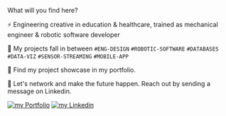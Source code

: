 
<!--
**ThomasCarstens/ThomasCarstens** is a ✨ _special_ ✨ repository because its `README.md` (this file) appears on your GitHub profile.

Here are some ideas to get you started:

- 🔭 I’m currently working on ...
- 🌱 I’m currently learning ...
- 👯 I’m looking to collaborate on ...
- 🤔 I’m looking for help with ...
- 💬 Ask me about ...
- 📫 How to reach me: ...
- 😄 Pronouns: ...
- ⚡ Fun fact: ...
-->
What will you find here?

⚡ Engineering creative in education & healthcare, trained as mechanical engineer & robotic software developer

🌱 My projects fall in between `#ENG-DESIGN` `#ROBOTIC-SOFTWARE` `#DATABASES` `#DATA-VIZ` `#SENSOR-STREAMING` `#MOBILE-APP`

🔭 Find my project showcase in my portfolio.
<!-- [my online portfolio](https://thomascarstens.github.io).  -->

<!--      [![Thomas's github stats](https://github-readme-stats.vercel.app/api?username=ThomasCarstens)](https://github.com/anuraghazra/github-readme-stats) -->

💬 Let's network and make the future happen. Reach out by sending a message on Linkedin.
<!-- BEGIN LATEST DOWNLOAD BUTTON -->
[![my Portfolio](https://img.shields.io/badge/website-000000?style=for-the-badge&logo=About.me&logoColor=white)](https://thomascarstens.github.io) [![my Linkedin](https://img.shields.io/badge/LinkedIn-0077B5?style=for-the-badge&logo=linkedin&logoColor=white)](https://www.linkedin.com/in/thomas-carstens-31632468/)


<!-- BEGIN LATEST DOWNLOAD BUTTON -->
<!-- [![Download zip](https://custom-icon-badges.herokuapp.com/badge/-Download-green?style=for-the-badge&logo=download&logoColor=green "Data-viz")](https://github.com/DenverCoder1/readme-download-button-action/archive/1.0.1.zip) -->
<!-- END LATEST DOWNLOAD BUTTON -->
